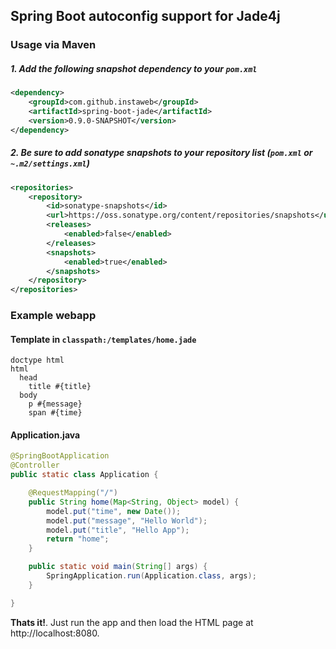 ## Spring Boot autoconfig support for Jade4j

### Usage via Maven 
##### 1. Add the following snapshot dependency to your `pom.xml`
```xml
<dependency>
	<groupId>com.github.instaweb</groupId>
	<artifactId>spring-boot-jade</artifactId>
	<version>0.9.0-SNAPSHOT</version>
</dependency>
```
##### 2. Be sure to add sonatype snapshots to your repository list (`pom.xml` or `~.m2/settings.xml`)
```xml
<repositories>
	<repository>
		<id>sonatype-snapshots</id>
		<url>https://oss.sonatype.org/content/repositories/snapshots</url>
		<releases>
			<enabled>false</enabled>
		</releases>
		<snapshots>
			<enabled>true</enabled>
		</snapshots>
	</repository>
</repositories>
```



### Example webapp
#### Template in `classpath:/templates/home.jade`

```jade
doctype html
html
  head
    title #{title}
  body
    p #{message}
    span #{time}
```

#### Application.java

```java
@SpringBootApplication
@Controller
public static class Application {

	@RequestMapping("/")
	public String home(Map<String, Object> model) {
		model.put("time", new Date());
		model.put("message", "Hello World");
		model.put("title", "Hello App");
		return "home";
	}

	public static void main(String[] args) {
		SpringApplication.run(Application.class, args);
	}

}
```

**Thats it!**. Just run the app and then load the HTML page at http://localhost:8080.


